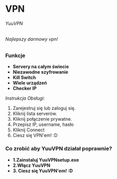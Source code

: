 # VPN
###### YuuVPN
###### Najlepszy darmowy vpn!
### Funkcje ###
- **Servery na całym świecie**
- **Niezawodne szyfrowanie**
- **Kill Switch**
- **Wiele urządzeń**
- **Checker IP**

*Instrukcja Obsługi:*
1. Zarejestruj się lub zaloguj się.
2. Kliknij lista serverów.
3. Kliknij połączenie prywatne.
4. Przepisz IP, username, hasło
5. Kliknij Connect
6. Ciesz się VPN'em! :D

### Co zrobić aby YuuVPN działał poprawnie? ###
- **1.Zainstaluj YuuVPNsetup.exe**
- **2.Włącz YuuVPN**
- **3. Ciesz się YuuVPN'em! :D**
